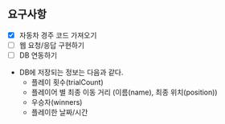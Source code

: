 
## 요구사항

- [X] 자동차 경주 코드 가져오기
- [ ] 웹 요청/응답 구현하기
- [ ] DB 연동하기
 - DB에 저장되는 정보는 다음과 같다.
   - 플레이 횟수(trialCount)
   - 플레이어 별 최종 이동 거리 (이름(name), 최종 위치(position))
   - 우승자(winners)
   - 플레이한 날짜/시간

